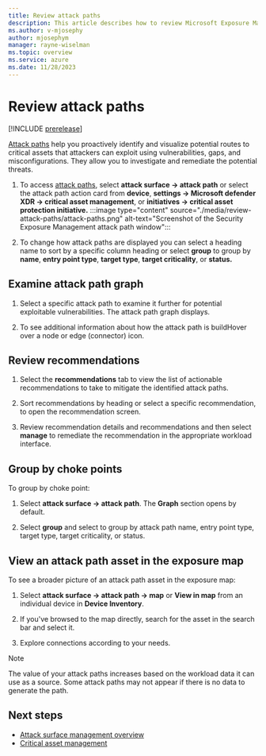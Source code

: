 ```yaml
---
title: Review attack paths
description: This article describes how to review Microsoft Exposure Management's attack paths including with the exposure map.
ms.author: v-mjosephy
author: mjosephym
manager: rayne-wiselman
ms.topic: overview
ms.service: azure
ms.date: 11/28/2023
---
```


# Review attack paths

[!INCLUDE [prerelease](../includes/prerelease.md)]
<!--the text here is mostly what is in the overview-->
[Attack paths](work-attack-paths-overview.md) help you proactively identify and visualize potential routes to critical assets that attackers can exploit using vulnerabilities, gaps, and misconfigurations. They allow you to investigate and remediate the potential threats.

1. To access [attack paths](https://security.microsoft.com/attack-paths), select  **attack surface -> attack path** or select the attack path action card from **device**, **settings -> Microsoft defender XDR -> critical asset management**, or **initiatives -> critical asset protection initiative.**
:::image type="content" source="./media/review-attack-paths/attack-paths.png" alt-text="Screenshot of the Security Exposure Management attack path window":::

1. To change how attack paths are displayed you can select a heading name to sort by a specific column heading or select **group** to group by **name**, **entry point type**, **target type**, **target criticality**, or **status.**
<!--
- **Attack path name** - The name of the attack path.
- **Entry point** - The name of the asset vulnerable to an entry.
- **Entry point type** - The entry point type such as virtual machines, devices, or cloud computing instances.
- **Target** - The name of the target asset.
- **Target type** - The target asset type such as storage accounts, key vaults, or virtual machines.
- **Target criticality** - How critical the target threat (none, low, medium, high, and very high).
- **Affected assets** - The number of assets affected by the attack path.
- **Recommendations**- The number of recommendations related to remediate the attack path.
- **Status** - 
-->
## Examine attack path graph

1. Select a specific attack path to examine it further for potential exploitable vulnerabilities. The attack path graph displays.

1. To see additional information about how the attack path is buildHover over a node or edge (connector) icon.

## Review recommendations

1. Select the **recommendations** tab to view the list of actionable recommendations to take to mitigate the identified attack paths.

1. Sort recommendations by heading or select a specific recommendation, to open the recommendation screen.

1. Review recommendation details and recommendations and then select **manage** to remediate the recommendation in the appropriate workload interface.

## Group by choke points

To group by choke point:

1. Select **attack surface -> attack path**. The **Graph** section opens by default. 

1. Select **group** and select to group by attack path name, entry point type, target type, target criticality, or status.

## View an attack path asset in the exposure map

To see a broader picture of an attack path asset in the exposure map:

1. Select **attack surface -> attack path -> map** or **View in map** from an individual device in **Device Inventory**.

1. If you've browsed to the map directly, search for the asset in the search bar and select it.

1. Explore connections according to your needs.

> [!NOTE]
> The value of your attack paths increases based on the workload data it can use as a source. Some attack paths may not appear if there is no data to generate the path.

## Next steps

- [Attack surface management overview](attack-surface-management-overview.md)
- [Critical asset management](critical-asset-management.md)

